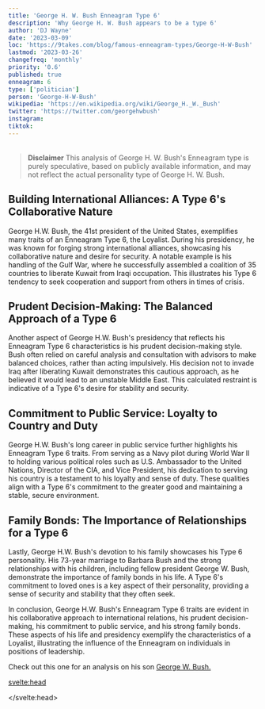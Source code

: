 ```yaml
---
title: 'George H. W. Bush Enneagram Type 6'
description: 'Why George H. W. Bush appears to be a type 6'
author: 'DJ Wayne'
date: '2023-03-09'
loc: 'https://9takes.com/blog/famous-enneagram-types/George-H-W-Bush'
lastmod: '2023-03-26'
changefreq: 'monthly'
priority: '0.6'
published: true
enneagram: 6
type: ['politician']
person: 'George-H-W-Bush'
wikipedia: 'https://en.wikipedia.org/wiki/George_H._W._Bush'
twitter: 'https://twitter.com/georgehwbush'
instagram:
tiktok:
---
```


<script>
	import  PopCard  from "../../../lib/components/atoms/PopCard.svelte";
</script>

<div
	style="display: flex;
    justify-content: center;
    margin: 1rem 0;
	"
>
	<PopCard
		image={`/types/6s/George-H-W-Bush.webp`}
		showIcon={false}
		enneagramType="6"
		displayText="George H. W. Bush"
		subtext=""
	/>
</div>

> **Disclaimer** This analysis of George H. W. Bush's Enneagram type is purely speculative, based on publicly available information, and may not reflect the actual personality type of George H. W. Bush.

## Building International Alliances: A Type 6's Collaborative Nature

George H.W. Bush, the 41st president of the United States, exemplifies many traits of an Enneagram Type 6, the Loyalist. During his presidency, he was known for forging strong international alliances, showcasing his collaborative nature and desire for security. A notable example is his handling of the Gulf War, where he successfully assembled a coalition of 35 countries to liberate Kuwait from Iraqi occupation. This illustrates his Type 6 tendency to seek cooperation and support from others in times of crisis.

## Prudent Decision-Making: The Balanced Approach of a Type 6

Another aspect of George H.W. Bush's presidency that reflects his Enneagram Type 6 characteristics is his prudent decision-making style. Bush often relied on careful analysis and consultation with advisors to make balanced choices, rather than acting impulsively. His decision not to invade Iraq after liberating Kuwait demonstrates this cautious approach, as he believed it would lead to an unstable Middle East. This calculated restraint is indicative of a Type 6's desire for stability and security.

## Commitment to Public Service: Loyalty to Country and Duty

George H.W. Bush's long career in public service further highlights his Enneagram Type 6 traits. From serving as a Navy pilot during World War II to holding various political roles such as U.S. Ambassador to the United Nations, Director of the CIA, and Vice President, his dedication to serving his country is a testament to his loyalty and sense of duty. These qualities align with a Type 6's commitment to the greater good and maintaining a stable, secure environment.

## Family Bonds: The Importance of Relationships for a Type 6

Lastly, George H.W. Bush's devotion to his family showcases his Type 6 personality. His 73-year marriage to Barbara Bush and the strong relationships with his children, including fellow president George W. Bush, demonstrate the importance of family bonds in his life. A Type 6's commitment to loved ones is a key aspect of their personality, providing a sense of security and stability that they often seek.

In conclusion, George H.W. Bush's Enneagram Type 6 traits are evident in his collaborative approach to international relations, his prudent decision-making, his commitment to public service, and his strong family bonds. These aspects of his life and presidency exemplify the characteristics of a Loyalist, illustrating the influence of the Enneagram on individuals in positions of leadership.

Check out this one for an analysis on his son <a href="/blog/famous-enneagram-types/George-W-Bush">George W. Bush.</a>

<svelte:head>

<script type="application/ld+json">
  {
  "@type": "Article",
  "articleBody": "George H.W. Bush, the 41st president of the United States, exemplifies many traits of an Enneagram Type 6, the Loyalist. During his presidency, he was known for forging strong international alliances, showcasing his collaborative nature and desire for security. A notable example is his handling of the Gulf War, where he successfully assembled a coalition of 35 countries to liberate Kuwait from Iraqi occupation. This illustrates his Type 6 tendency to seek cooperation and support from others in times of crisis...",
  "creator": {
        "@type": "Person",
        "name": "DJ Wayne",
        "sameAs": ["https://www.instagram.com/djwayne3/", "https://www.youtube.com/@djwayne3", "https://www.linkedin.com/in/davidtwayne/", "https://twitter.com/djwayne3"
        ]
      },
      "author": {
    "@type": "Person",
    "name": "DJ Wayne",
    "sameAs": ["https://www.instagram.com/djwayne3/", "https://www.youtube.com/@djwayne3", "https://www.linkedin.com/in/davidtwayne/", "https://twitter.com/djwayne3"
        ]
  },
  "dateModified": {
    "@type": "Date",
    "@value": "2023-03-10"
  },
  "datePublished": {
    "@type": "Date",
    "@value": "2023-03-10"
  },
  "description": "Explore how George H. W. Bush's personality aligns with enneagram type 6, also known as 'The Loyalist,' through examples from his life and presidency",
  "headline": "George H. W. Bush and Enneagram Type 6: Exploring the Personality Traits of the 41st President",
  "image": {
    "@type": "ImageObject",
    "height": 800,
    "url": "https://9takes.com/types/6s/George-H-W-Bush.webp",
    "width": 1200
  },
  "mainEntityOfPage": {
    "@id": "https://9takes.com/blog/famous-enneagram-types/George-H-W-Bush",
    "@type": "WebPage"
  },
  "mentions": {
    "@type": "Person",
    "name": "George H. W. Bush",
    "description": "George Herbert Walker Bush was an American politician, diplomat, and businessman who served as the 41st president of the United States from 1989 to 1993. A member of the Republican Party, Bush also served as the 43rd vice president from 1981 to 1989 under Ronald Reagan, in the U.S. House of Representatives, as U.S. Ambassador to the United Nations, and as Director of Central Intelligence.",
    "sameAs": ["https://en.wikipedia.org/wiki/George_H._W._Bush", "https://www.whitehouse.gov/about-the-white-house/presidents/george-h-w-bush/", "https://www.britannica.com/biography/George-H-W-Bush"
    ]
  },
  "publisher": {
        "@type": "Organization",
        "sameAs": ["https://www.instagram.com/9takesdotcom/", "https://twitter.com/9takesdotcom"],
        "logo": {
          "@type": "ImageObject",
          "url": "https://9takes.com/brand/darkRubix.png"
        },
        "name": "9takes"
      }
}
</script>

</svelte:head>
